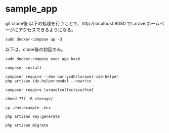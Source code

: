 # sample_app

git clone後 以下の処理を行うことで、http://localhost:8080 でLaravelホームページにアクセスできるようになる。

```
sudo docker-compose up -d
```

以下は、clone後の初回のみ。

```
sudo docker-compose exec app bash
```

```
composer install
```

```
composer require --dev barryvdh/laravel-ide-helper
php artisan ide-helper:model --nowrite
```

```
composer require laravelcollective/html
```

```
chmod 777 -R storage/
```

```
cp .env.example .env
```

```
php artisan key:generate
```

```
php artisan migrate
```